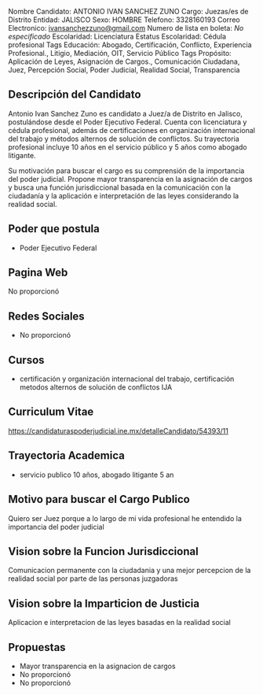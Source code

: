 Nombre Candidato: ANTONIO IVAN SANCHEZ ZUNO
Cargo: Juezas/es de Distrito
Entidad: JALISCO
Sexo: HOMBRE
Telefono: 3328160193
Correo Electronico: ivansanchezzuno@gmail.com
Numero de lista en boleta: *No especificado*
Escolaridad: Licenciatura
Estatus Escolaridad: Cédula profesional
Tags Educación: Abogado, Certificación, Conflicto, Experiencia Profesional., Litigio, Mediación, OIT, Servicio Público
Tags Propósito: Aplicación de Leyes, Asignación de Cargos., Comunicación Ciudadana, Juez, Percepción Social, Poder Judicial, Realidad Social, Transparencia


## Descripción del Candidato 

Antonio Ivan Sanchez Zuno es candidato a Juez/a de Distrito en Jalisco, postulándose desde el Poder Ejecutivo Federal. Cuenta con licenciatura y cédula profesional, además de certificaciones en organización internacional del trabajo y métodos alternos de solución de conflictos. Su trayectoria profesional incluye 10 años en el servicio público y 5 años como abogado litigante.

Su motivación para buscar el cargo es su comprensión de la importancia del poder judicial.  Propone mayor transparencia en la asignación de cargos y busca una función jurisdiccional basada en la comunicación con la ciudadanía y la aplicación e interpretación de las leyes considerando la realidad social.


## Poder que postula

- Poder Ejecutivo Federal


## Pagina Web

No proporcionó


## Redes Sociales

- No proporcionó


## Cursos

- certificación y organización internacional del trabajo, certificación metodos alternos de solución de conflictos IJA


## Curriculum Vitae

https://candidaturaspoderjudicial.ine.mx/detalleCandidato/54393/11


## Trayectoria Academica

- servicio publico 10 años, abogado litigante 5 an


## Motivo para buscar el Cargo Publico

Quiero ser Juez porque a lo largo de mi vida profesional he entendido la importancia del poder judicial


## Vision sobre la Funcion Jurisdiccional

Comunicacion permanente con la ciudadania y una mejor percepcion de la realidad social por parte de las personas juzgadoras


## Vision sobre la Imparticion de Justicia

Aplicacion e interpretacion de las leyes basadas en la realidad social


## Propuestas

- Mayor transparencia en la asignacion de cargos
- No proporcionó
- No proporcionó

